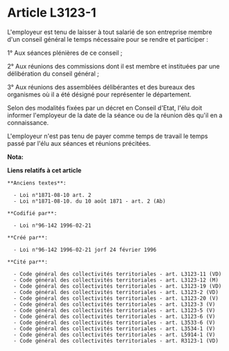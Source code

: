 # Article L3123-1

L'employeur est tenu de laisser à tout salarié de son entreprise membre d'un conseil général le temps nécessaire pour se
rendre et participer :

1° Aux séances plénières de ce conseil ;

2° Aux réunions des commissions dont il est membre et instituées par une délibération du conseil général ;

3° Aux réunions des assemblées délibérantes et des bureaux des organismes où il a été désigné pour représenter le
département.

Selon des modalités fixées par un décret en Conseil d'Etat, l'élu doit informer l'employeur de la date de la séance ou de la
réunion dès qu'il en a connaissance.

L'employeur n'est pas tenu de payer comme temps de travail le temps passé par l'élu aux séances et réunions précitées.

**Nota:**



**Liens relatifs à cet article**

	**Anciens textes**:

	  - Loi n°1871-08-10 art. 2
	  - Loi n°1871-08-10. du 10 août 1871 - art. 2 (Ab)

	**Codifié par**:

	  - Loi n°96-142 1996-02-21

	**Créé par**:

	  - Loi n°96-142 1996-02-21 jorf 24 février 1996

	**Cité par**:

	  - Code général des collectivités territoriales - art. L3123-11 (VD)
	  - Code général des collectivités territoriales - art. L3123-12 (M)
	  - Code général des collectivités territoriales - art. L3123-19 (VD)
	  - Code général des collectivités territoriales - art. L3123-2 (VD)
	  - Code général des collectivités territoriales - art. L3123-20 (V)
	  - Code général des collectivités territoriales - art. L3123-3 (V)
	  - Code général des collectivités territoriales - art. L3123-5 (V)
	  - Code général des collectivités territoriales - art. L3123-6 (V)
	  - Code général des collectivités territoriales - art. L3533-6 (V)
	  - Code général des collectivités territoriales - art. L3534-1 (V)
	  - Code général des collectivités territoriales - art. L5914-1 (V)
	  - Code général des collectivités territoriales - art. R3123-1 (VD)
